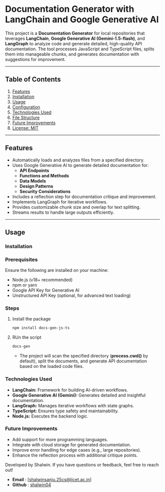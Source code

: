 # Documentation Generator with LangChain and Google Generative AI

This project is a **Documentation Generator** for local repositories that leverages **LangChain**, **Google Generative AI (Gemini-1.5-flash)**, and **LangGraph** to analyze code and generate detailed, high-quality API documentation. The tool processes JavaScript and TypeScript files, splits them into manageable chunks, and generates documentation with suggestions for improvement.

---

## Table of Contents

1. [Features](#features)
2. [Installation](#installation)
3. [Usage](#usage)
4. [Configuration](#configuration)
5. [Technologies Used](#technologies-used)
6. [File Structure](#file-structure)
7. [Future Improvements](#future-improvements)
8. [License: MIT](https://github.com/shalwin04/Docs-Gen?tab=MIT-1-ov-file)

---

## Features

- Automatically loads and analyzes files from a specified directory.
- Uses Google Generative AI to generate detailed documentation for:
  - **API Endpoints**
  - **Functions and Methods**
  - **Data Models**
  - **Design Patterns**
  - **Security Considerations**
- Includes a reflection step for documentation critique and improvement.
- Implements LangGraph for iterative workflows.
- Provides customizable chunk size and overlap for text splitting.
- Streams results to handle large outputs efficiently.

---

## Usage

### Installation

### Prerequisites

Ensure the following are installed on your machine:

- Node.js (v18+ recommended)
- npm or yarn
- Google API Key for Generative AI
- Unstructured API Key (optional, for advanced text loading)

### Steps

1. Install the package
   ```bash
   npm install docs-gen-js-ts
   ```
2. RUn the script

   ```bash
   docs-gen
   ```

   - The project will scan the specified directory (**process.cwd()** by default), split the documents, and generate API documentation based on the loaded code files.

### Technologies Used

- **LangChain:** Framework for building AI-driven workflows.
- **Google Generative AI (Gemini):** Generates detailed and insightful documentation.
- **LangGraph:** Manages iterative workflows with state graphs.
- **TypeScript:** Ensures type safety and maintainability.
- **Node.js:** Executes the backend logic.

### Future Improvements

- Add support for more programming languages.
- Integrate with cloud storage for generated documentation.
- Improve error handling for edge cases (e.g., large repositories).
- Enhance the reflection process with additional critique points.

Developed by Shalwin.
If you have questions or feedback, feel free to reach out!

- **Email** : [shalwinsanju.25cs@licet.ac.in]
- **Github** : [shalwin04](https://github.com/shalwin04)
